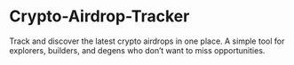 # Crypto-Airdrop-Tracker
Track and discover the latest crypto airdrops in one place.   A simple tool for explorers, builders, and degens who don’t want to miss opportunities.

